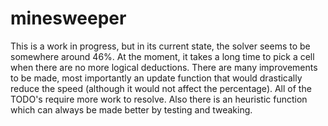 # minesweeper

This is a work in progress, but in its current state, the solver seems to be somewhere around 46%. At the moment, it takes a long time to pick a cell when there are no more logical deductions. There are many improvements to be made, most importantly an update function that would drastically reduce the speed (although it would not affect the percentage). All of the TODO's require more work to resolve. Also there is an heuristic function which can always be made better by testing and tweaking.
